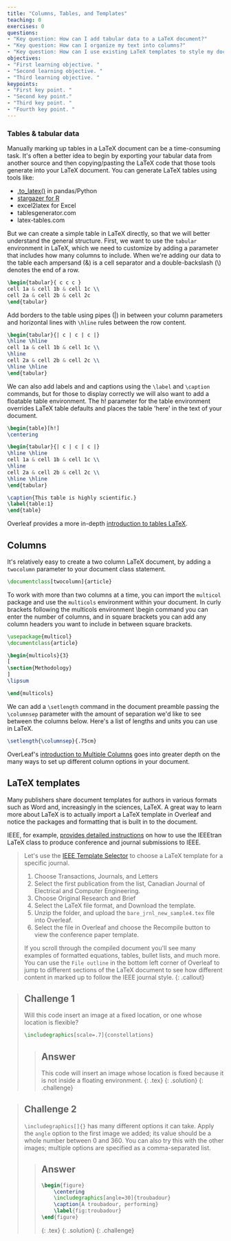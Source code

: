```yaml
---
title: "Columns, Tables, and Templates"
teaching: 0
exercises: 0
questions:
- "Key question: How can I add tabular data to a LaTeX document?"
- "Key question: How can I organize my text into columns?"
- "Key question: How can I use existing LaTeX templates to style my document in accordance with publisher or organization guidelines?"
objectives:
- "First learning objective. "
- "Second learning objective. "
- "Third learning objective. "
keypoints:
- "First key point. "
- "Second key point."
- "Third key point. "
- "Fourth key point. "
---
```


### Tables & tabular data

Manually marking up tables in a LaTeX document can be a time-consuming task. It's often a better idea to begin by exporting your tabular data from another source and then copying/pasting the LaTeX code that those tools generate into your LaTeX document. You can generate LaTeX tables using tools like:
- [.to_latex()](https://pandas.pydata.org/docs/reference/api/pandas.DataFrame.to_latex.html) in pandas/Python
- [stargazer for R](https://cran.r-project.org/web/packages/stargazer/vignettes/stargazer.pdf)
- excel2latex for Excel
- tablesgenerator.com 
- latex-tables.com 

But we can create a simple table in LaTeX directly, so that we will better understand the general structure. First, we want to use the `tabular` environment in LaTeX, which we need to customize by adding a parameter that includes how many columns to include. When we're adding our data to the table each ampersand (&) is a cell separator and a double-backslash (\\) denotes the end of a row.

```latex
\begin{tabular}{ c c c }
cell 1a & cell 1b & cell 1c \\
cell 2a & cell 2b & cell 2c
\end{tabular}

```

Add borders to the table using pipes (|) in between your column parameters and horizontal lines with `\hline` rules between the row content. 

```latex
\begin{tabular}{| c | c | c |}
\hline \hline
cell 1a & cell 1b & cell 1c \\
\hline
cell 2a & cell 2b & cell 2c \\
\hline \hline
\end{tabular}
```
We can also add labels and and captions using the `\label` and `\caption` commands, but for those to display correctly we will also want to add a floatable table environment. The h! parameter for the table environment overrides LaTeX table defaults and places the table 'here' in the text of your document.


```latex
\begin{table}[h!]
\centering

\begin{tabular}{| c | c | c |}
\hline \hline
cell 1a & cell 1b & cell 1c \\
\hline
cell 2a & cell 2b & cell 2c \\
\hline \hline
\end{tabular}

\caption{This table is highly scientific.}
\label{table:1}
\end{table}
```
Overleaf provides a more in-depth [introduction to tables LaTeX](https://www.overleaf.com/learn/latex/Tables#Creating_a_simple_table_in_LaTeX). 

## Columns

It's relatively easy to create a two column LaTeX document, by adding a `twocolumn` parameter to your document class statement. 

```latex
\documentclass[twocolumn]{article}
```

To work with more than two columns at a time, you can import the `multicol` package and use the `multicols` environment within your document. In curly brackets following the multicols environment \begin command you can enter the number of columns, and in square brackets you can add any column headers you want to include in between square brackets.

```latex
\usepackage{multicol}
\documentclass{article}

\begin{multicols}{3}
[
\section{Methodology}
]
\lipsum

\end{multicols}

```

We can add a `\setlength` command in the document preamble passing the `\columnsep` parameter with the amount of separation we'd like to see between the columns below. Here's a list of lengths and units you can use in LaTeX. 

```latex
\setlength{\columnsep}{.75cm}

```

OverLeaf's [introduction to Multiple Columns](https://www.overleaf.com/learn/latex/Multiple_columns) goes into greater depth on the many ways to set up different column options in your document. 

## LaTeX templates

Many publishers share document templates for authors in various formats such as Word and, increasingly in the sciences, LaTeX. A great way to learn more about LaTeX is to actually import a LaTeX template in Overleaf and notice the packages and formatting that is built in to the document. 

IEEE, for example, [provides detailed instructions](https://mirrors.concertpass.com/tex-archive/macros/latex/contrib/IEEEtran/IEEEtran_HOWTO.pdf) on how to use the IEEEtran LaTeX class to produce conference and journal submissions to IEEE. 



> Let's use the [IEEE Template Selector](https://template-selector.ieee.org) to choose a LaTeX template for a specific journal.
> 
> 1. Choose Transactions, Journals, and Letters
> 2. Select the first publication from the list, Canadian Journal of Electrical and Computer Engineering.
> 3. Choose Original Research and Brief
> 4. Select the LaTeX file format, and Download the template. 
> 5. Unzip the folder, and upload the `bare_jrnl_new_sample4.tex` file into Overleaf. 
> 6. Select the file in Overleaf and choose the Recompile button to view the conference paper template. 
> 
> If you scroll through the compiled document you'll see many examples of formatted equations, tables, bullet lists, and much more. You can use the `File outline` in the bottom left corner of Overleaf to jump to different sections of the LaTeX document to see how different content in marked up to follow the IEEE journal style. 
{: .callout}

> ## Challenge 1
>
> Will this code insert an image at a fixed location, or one whose location is flexible?
>
> ```latex
> \includegraphics[scale=.7]{constellations}
> ```
>
> > ## Answer
> > This code will insert an image whose location is fixed because it is not inside a floating environment.
> > {: .tex}
> {: .solution}
{: .challenge}

>
> ## Challenge 2
> `\includegraphics[]{}` has many different options it can take. Apply the `angle` option to the first image
> we added; its value should be a whole number between 0 and 360. You can also try this with the other images;
> multiple options are specified as a comma-separated list.
>
> > ## Answer
> > ```latex
> > \begin{figure}
> >     \centering
> >     \includegraphics[angle=30]{troubadour}
> >     \caption{A troubadour, performing}
> >     \label{fig:troubadour}
> > \end{figure}
> > ```
> > {: .tex}
> {: .solution}
{: .challenge}
